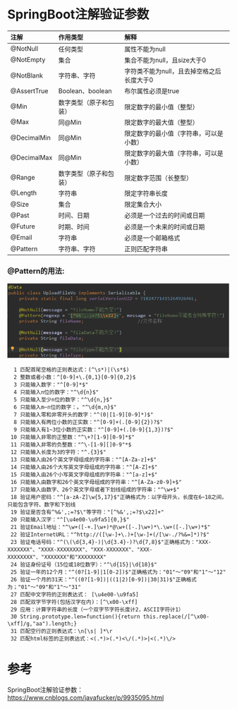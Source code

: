 # SpringBoot注解验证参数

| 注解 | 作用类型 | 解释 |
| :--- | :--- | :--- |
| @NotNull | 任何类型 | 属性不能为null |
| @NotEmpty | 集合 | 集合不能为null，且size大于0 |
| @NotBlank | 字符串、字符 | 字符类不能为null，且去掉空格之后长度大于0 |
| @AssertTrue | Boolean、boolean | 布尔属性必须是true |
| @Min | 数字类型（原子和包装） | 限定数字的最小值（整型） |
| @Max | 同@Min | 限定数字的最大值（整型） |
| @DecimalMin | 同@Min | 限定数字的最小值（字符串，可以是小数） |
| @DecimalMax | 同@Min | 限定数字的最大值（字符串，可以是小数） |
| @Range | 数字类型（原子和包装） | 限定数字范围（长整型） |
| @Length | 字符串 | 限定字符串长度 |
| @Size | 集合 | 限定集合大小 |
| @Past | 时间、日期 | 必须是一个过去的时间或日期 |
| @Future | 时期、时间 | 必须是一个未来的时间或日期 |
| @Email | 字符串 | 必须是一个邮箱格式 |
| @Pattern | 字符串、字符 | 正则匹配字符串 |

### @Pattern的用法:

![img](/static/image/微信截图_20191224104229.png)

```
  1 匹配首尾空格的正则表达式：(^\s*)|(\s*$)
  2 整数或者小数：^[0-9]+\.{0,1}[0-9]{0,2}$
  3 只能输入数字："^[0-9]*$"
  4 只能输入n位的数字："^\d{n}$"
  5 只能输入至少n位的数字："^\d{n,}$"
  6 只能输入m~n位的数字：。"^\d{m,n}$"
  7 只能输入零和非零开头的数字："^(0|[1-9][0-9]*)$"
  8 只能输入有两位小数的正实数："^[0-9]+(.[0-9]{2})?$"
  9 只能输入有1~3位小数的正实数："^[0-9]+(.[0-9]{1,3})?$"
 10 只能输入非零的正整数："^\+?[1-9][0-9]*$"
 11 只能输入非零的负整数："^\-[1-9][]0-9"*$
 12 只能输入长度为3的字符："^.{3}$"
 13 只能输入由26个英文字母组成的字符串："^[A-Za-z]+$"
 14 只能输入由26个大写英文字母组成的字符串："^[A-Z]+$"
 15 只能输入由26个小写英文字母组成的字符串："^[a-z]+$"
 16 只能输入由数字和26个英文字母组成的字符串："^[A-Za-z0-9]+$"
 17 只能输入由数字、26个英文字母或者下划线组成的字符串："^\w+$"
 18 验证用户密码："^[a-zA-Z]\w{5,17}$"正确格式为：以字母开头，长度在6~18之间，只能包含字符、数字和下划线
 19 验证是否含有^%&',;=?$\"等字符："[^%&',;=?$\x22]+"
 20 只能输入汉字："^[\u4e00-\u9fa5]{0,}$"
 21 验证Email地址："^\w+([-+.]\w+)*@\w+([-.]\w+)*\.\w+([-.]\w+)*$"
 22 验证InternetURL："^http://([\w-]+\.)+[\w-]+(/[\w-./?%&=]*)?$"
 23 验证电话号码："^(\(\d{3,4}-)|\d{3.4}-)?\d{7,8}$"正确格式为："XXX-XXXXXXX"、"XXXX-XXXXXXXX"、"XXX-XXXXXXX"、"XXX-XXXXXXXX"、"XXXXXXX"和"XXXXXXXX"
 24 验证身份证号（15位或18位数字）："^\d{15}|\d{18}$"
 25 验证一年的12个月："^(0?[1-9]|1[0-2])$"正确格式为："01"～"09"和"1"～"12"
 26 验证一个月的31天："^((0?[1-9])|((1|2)[0-9])|30|31)$"正确格式为；"01"～"09"和"1"～"31"
 27 匹配中文字符的正则表达式： [\u4e00-\u9fa5]
 28 匹配双字节字符(包括汉字在内)：[^\x00-\xff]
 29 应用：计算字符串的长度（一个双字节字符长度计2，ASCII字符计1）
 30 String.prototype.len=function(){return this.replace(/[^\x00-\xff]/g,"aa").length;}
 31 匹配空行的正则表达式：\n[\s| ]*\r
 32 匹配html标签的正则表达式：<(.*)>(.*)<\/(.*)>|<(.*)\/>
```

# 参考
SpringBoot注解验证参数：https://www.cnblogs.com/javafucker/p/9935095.html


